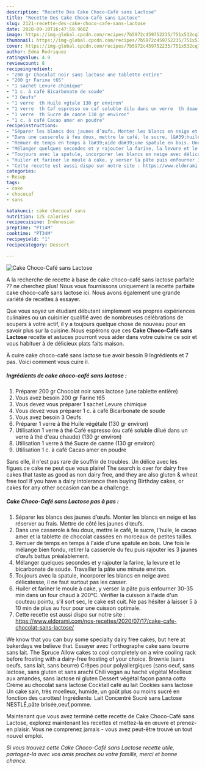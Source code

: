 ```yaml
---
description: "Recette Des Cake Choco-Café sans Lactose"
title: "Recette Des Cake Choco-Café sans Lactose"
slug: 2121-recette-des-cake-choco-cafe-sans-lactose
date: 2020-09-10T16:47:59.960Z
image: https://img-global.cpcdn.com/recipes/7b5972c459752235/751x532cq70/cake-choco-cafe-sans-lactose-photo-principale-de-la-recette.jpg
thumbnail: https://img-global.cpcdn.com/recipes/7b5972c459752235/751x532cq70/cake-choco-cafe-sans-lactose-photo-principale-de-la-recette.jpg
cover: https://img-global.cpcdn.com/recipes/7b5972c459752235/751x532cq70/cake-choco-cafe-sans-lactose-photo-principale-de-la-recette.jpg
author: Edna Rodriquez
ratingvalue: 4.9
reviewcount: 8
recipeingredient:
- "200 gr Chocolat noir sans lactose une tablette entire"
- "200 gr Farine t65"
- "1 sachet Levure chimique"
- "1 c. à café Bicarbonate de soude"
- "3 Oeufs"
- "1 verre  th Huile vgtale 130 gr environ"
- "1 verre  th Caf espresso ou caf soluble dilu dans un verre  th deau chaude 130 gr environ"
- "1 verre  th Sucre de canne 130 gr environ"
- "1 c. à café Cacao amer en poudre"
recipeinstructions:
- "Séparer les blancs des jaunes d’œufs. Monter les blancs en neige et les réserver au frais. Mettre de côté les jaunes d’œufs."
- "Dans une casserole à feu doux, mettre le café, le sucre, l&#39;huile, le cacao amer et la tablette de chocolat cassées en morceaux de petites tailles."
- "Remuer de temps en temps à l&#39;aide d&#39;une spatule en bois. Une fois le mélange bien fondu, retirer la casserole du feu puis rajouter les 3 jaunes d’œufs battus préalablement."
- "Mélanger quelques secondes et y rajouter la farine, la levure et le bicarbonate de soude. Travailler la pâte une minute environ."
- "Toujours avec la spatule, incorporer les blancs en neige avec délicatesse, il ne faut surtout pas les casser."
- "Huiler et fariner le moule à cake, y verser la pâte puis enfourner 30-35 min dans un four chaud à 200°C. Vérifier la cuisson à l&#39;aide d&#39;un couteau pointu, s&#39;il sort sec, le cake est cuit. Ne pas hésiter à laisser 5 à 10 min de plus au four pour une cuisson optimale."
- "Cette recette est aussi dispo sur notre site : https://www.eldorami.com/nos-recettes/2020/07/17/cake-cafe-chocolat-sans-lactose/"
categories:
- Resep
tags:
- cake
- chococaf
- sans

katakunci: cake chococaf sans 
nutrition: 125 calories
recipecuisine: Indonesian
preptime: "PT14M"
cooktime: "PT34M"
recipeyield: "1"
recipecategory: Dessert

---
```



![Cake Choco-Café sans Lactose](https://img-global.cpcdn.com/recipes/7b5972c459752235/751x532cq70/cake-choco-cafe-sans-lactose-photo-principale-de-la-recette.jpg)

A la recherche de recette à base de cake choco-café sans lactose parfaite ?? ne cherchez plus! Nous vous fournissons uniquement la recette parfaite cake choco-café sans lactose ici. Nous avons également une grande variété de recettes à essayer.

Que vous soyez un étudiant débutant simplement vos propres expériences culinaires ou un cuisinier qualifié avec de nombreuses célébrations de soupers à votre actif, il y a toujours quelque chose de nouveau pour en savoir plus sur la cuisine. Nous espérons que ces <strong> Cake Choco-Café sans Lactose </strong> recette et astuces pourront vous aider dans votre cuisine ce soir et vous habituer à de délicieux plats faits maison.

<!--inarticleads1-->

À cuire cake choco-café sans lactose tue avoir besoin 9 Ingrédients et 7 pas. Voici comment vous cuire il.

##### Ingrédients de cake choco-café sans lactose :

1. Préparer 200 gr Chocolat noir sans lactose (une tablette entière)
1. Vous avez besoin 200 gr Farine t65
1. Vous devez vous préparer 1 sachet Levure chimique
1. Vous devez vous préparer 1 c. à café Bicarbonate de soude
1. Vous avez besoin 3 Oeufs
1. Préparer 1 verre à thé Huile végétale (130 gr environ)
1. Utilisation 1 verre à thé Café espresso (ou café soluble dilué dans un verre à thé d&#39;eau chaude) (130 gr environ)
1. Utilisation 1 verre à thé Sucre de canne (130 gr environ)
1. Utilisation 1 c. à café Cacao amer en poudre


Sans elle, il n&#39;est pas rare de souffrir de troubles. Un délice avec les figues.ce cake ne peut que vous plaire! The search is over for dairy free cakes that taste as good as non dairy free, and they are also gluten &amp; wheat free too! If you have a dairy intolerance then buying Birthday cakes, or cakes for any other occasion can be a challenge. 

<!--inarticleads2-->

##### Cake Choco-Café sans Lactose pas à pas :

1. Séparer les blancs des jaunes d’œufs. Monter les blancs en neige et les réserver au frais. Mettre de côté les jaunes d’œufs.
1. Dans une casserole à feu doux, mettre le café, le sucre, l&#39;huile, le cacao amer et la tablette de chocolat cassées en morceaux de petites tailles.
1. Remuer de temps en temps à l&#39;aide d&#39;une spatule en bois. Une fois le mélange bien fondu, retirer la casserole du feu puis rajouter les 3 jaunes d’œufs battus préalablement.
1. Mélanger quelques secondes et y rajouter la farine, la levure et le bicarbonate de soude. Travailler la pâte une minute environ.
1. Toujours avec la spatule, incorporer les blancs en neige avec délicatesse, il ne faut surtout pas les casser.
1. Huiler et fariner le moule à cake, y verser la pâte puis enfourner 30-35 min dans un four chaud à 200°C. Vérifier la cuisson à l&#39;aide d&#39;un couteau pointu, s&#39;il sort sec, le cake est cuit. Ne pas hésiter à laisser 5 à 10 min de plus au four pour une cuisson optimale.
1. Cette recette est aussi dispo sur notre site : https://www.eldorami.com/nos-recettes/2020/07/17/cake-cafe-chocolat-sans-lactose/


We know that you can buy some specialty dairy free cakes, but here at bakerdays we believe that. Essayer avec l&#39;orthographe cake sans beurre sans lait. The Spruce Allow cakes to cool completely on a wire cooling rack before frosting with a dairy-free frosting of your choice. Brownie (sans oeufs, sans lait, sans beurre) Crêpes pour polyallergiques (sans oeuf, sans lactose, sans gluten et sans arachi Chili vegan au haché végétal Moelleux aux amandes, sans lactose ni gluten Dessert végétal façon panna cotta Crème au chocolat sans lactose Cocktail café au lait Cookies sans lactose Un cake sain, très moelleux, humide, un goût plus ou moins sucré en fonction des carottes! Ingrédients: Lait Concentré Sucré sans Lactose NESTLÉ,pâte brisée,oeuf,pomme. 

<!--inarticleads1-->

<p>
Maintenant que vous avez terminé cette recette de Cake Choco-Café sans Lactose, explorez maintenant les recettes et mettez-la en œuvre et prenez-en plaisir. Vous ne comprenez jamais - vous avez peut-être trouvé un tout nouvel emploi.
</p>

<p>
<i>Si vous trouvez cette Cake Choco-Café sans Lactose recette utile, partagez-la avec vos amis proches ou votre famille, merci et bonne chance.</i>
</p>
